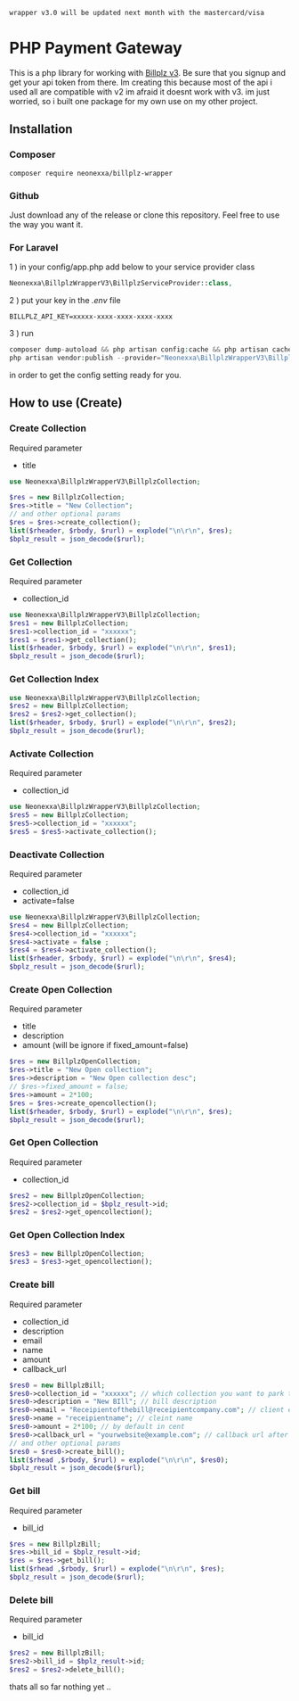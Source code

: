 ```
wrapper v3.0 will be updated next month with the mastercard/visa
```

# PHP Payment Gateway

This is a php library for working with [Billplz v3](https://www.billplz.com/api). Be sure that you signup and get your api token from there. Im creating this because most of the api i used all are compatible with v2 im afraid it doesnt work with v3. im just worried, so i built one package for my own use on my other project. 

## Installation

### Composer

```composer require neonexxa/billplz-wrapper```

### Github

Just download any of the release or clone this repository. Feel free to use the way you want it.

### For Laravel 

1 ) in your config/app.php add below to your service provider class

```php
Neonexxa\BillplzWrapperV3\BillplzServiceProvider::class,
```

2 ) put your key in the *.env* file

```
BILLPLZ_API_KEY=xxxxx-xxxx-xxxx-xxxx-xxxx
```

3 ) run 

```php
composer dump-autoload && php artisan config:cache && php artisan cache:clear
php artisan vendor:publish --provider="Neonexxa\BillplzWrapperV3\BillplzServiceProvider"
```
in order to get the config setting ready for you.

## How to use (Create)

### Create Collection

Required parameter
- title

```php
use Neonexxa\BillplzWrapperV3\BillplzCollection;

$res = new BillplzCollection;
$res->title = "New Collection";
// and other optional params
$res = $res->create_collection();
list($rheader, $rbody, $rurl) = explode("\n\r\n", $res);
$bplz_result = json_decode($rurl);
```

### Get Collection

Required parameter
- collection_id 

```php
use Neonexxa\BillplzWrapperV3\BillplzCollection;
$res1 = new BillplzCollection;
$res1->collection_id = "xxxxxx";
$res1 = $res1->get_collection();
list($rheader, $rbody, $rurl) = explode("\n\r\n", $res1);
$bplz_result = json_decode($rurl);
```

### Get Collection Index

```php
use Neonexxa\BillplzWrapperV3\BillplzCollection;
$res2 = new BillplzCollection;
$res2 = $res2->get_collection();
list($rheader, $rbody, $rurl) = explode("\n\r\n", $res2);
$bplz_result = json_decode($rurl);
```

### Activate Collection

Required parameter
- collection_id 

```php
use Neonexxa\BillplzWrapperV3\BillplzCollection;
$res5 = new BillplzCollection;
$res5->collection_id = "xxxxxx";
$res5 = $res5->activate_collection();
```

### Deactivate Collection

Required parameter
- collection_id 
- activate=false

```php
use Neonexxa\BillplzWrapperV3\BillplzCollection;
$res4 = new BillplzCollection;
$res4->collection_id = "xxxxxx";
$res4->activate = false ;
$res4 = $res4->activate_collection();
list($rheader, $rbody, $rurl) = explode("\n\r\n", $res4);
$bplz_result = json_decode($rurl);
```

### Create Open Collection

Required parameter
- title 
- description
- amount (will be ignore if fixed_amount=false)

```php
$res = new BillplzOpenCollection;
$res->title = "New Open collection";
$res->description = "New Open collection desc";
// $res->fixed_amount = false;
$res->amount = 2*100;
$res = $res->create_opencollection();
list($rheader, $rbody, $rurl) = explode("\n\r\n", $res);
$bplz_result = json_decode($rurl);
```

### Get Open Collection

Required parameter
- collection_id

```php
$res2 = new BillplzOpenCollection;
$res2->collection_id = $bplz_result->id;
$res2 = $res2->get_opencollection();
```

### Get Open Collection Index

```php
$res3 = new BillplzOpenCollection;
$res3 = $res3->get_opencollection();
```

### Create bill

Required parameter
- collection_id
- description
- email
- name
- amount
- callback_url

```php
$res0 = new BillplzBill;
$res0->collection_id = "xxxxxx"; // which collection you want to park this bill under
$res0->description = "New BIll"; // bill description
$res0->email = "Receipientofthebill@receipientcompany.com"; // client email
$res0->name = "receipientname"; // cleint name
$res0->amount = 2*100; // by default in cent
$res0->callback_url = "yourwebsite@example.com"; // callback url after execution
// and other optional params
$res0 = $res0->create_bill();
list($rhead ,$rbody, $rurl) = explode("\n\r\n", $res0);
$bplz_result = json_decode($rurl);
```

### Get bill

Required parameter
- bill_id

```php
$res = new BillplzBill;
$res->bill_id = $bplz_result->id;
$res = $res->get_bill();
list($rhead ,$rbody, $rurl) = explode("\n\r\n", $res);
$bplz_result = json_decode($rurl);
```

### Delete bill

Required parameter
- bill_id

```php
$res2 = new BillplzBill;
$res2->bill_id = $bplz_result->id;
$res2 = $res2->delete_bill();
```

thats all so far nothing yet ..
